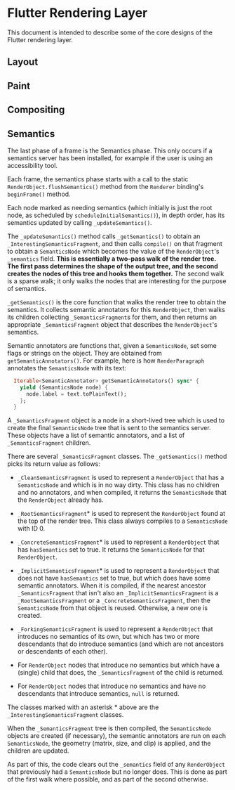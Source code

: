 Flutter Rendering Layer
=======================

This document is intended to describe some of the core designs of the
Flutter rendering layer.

Layout
------

Paint
-----

Compositing
-----------

Semantics
---------

The last phase of a frame is the Semantics phase. This only occurs if
a semantics server has been installed, for example if the user is
using an accessibility tool.

Each frame, the semantics phase starts with a call to the static
`RenderObject.flushSemantics()` method from the `Renderer` binding's
`beginFrame()` method.

Each node marked as needing semantics (which initially is just the
root node, as scheduled by `scheduleInitialSemantics()`), in depth
order, has its semantics updated by calling `_updateSemantics()`.

The `_updateSemantics()` method calls `_getSemantics()` to obtain an
`_InterestingSemanticsFragment`, and then calls `compile()` on that
fragment to obtain a `SemanticsNode` which becomes the value of the
`RenderObject`'s `_semantics` field. **This is essentially a two-pass
walk of the render tree. The first pass determines the shape of the
output tree, and the second creates the nodes of this tree and hooks
them together.** The second walk is a sparse walk; it only walks the
nodes that are interesting for the purpose of semantics.

`_getSemantics()` is the core function that walks the render tree to
obtain the semantics. It collects semantic annotators for this
`RenderObject`, then walks its children collecting
`_SemanticsFragment`s for them, and then returns an appropriate
`_SemanticsFragment` object that describes the `RenderObject`'s
semantics.

Semantic annotators are functions that, given a `SemanticsNode`, set
some flags or strings on the object. They are obtained from
`getSemanticAnnotators()`. For example, here is how `RenderParagraph`
annotates the `SemanticsNode` with its text:

```dart
  Iterable<SemanticAnnotator> getSemanticAnnotators() sync* {
    yield (SemanticsNode node) {
      node.label = text.toPlainText();
    };
  }
```

A `_SemanticsFragment` object is a node in a short-lived tree which is
used to create the final `SemanticsNode` tree that is sent to the
semantics server. These objects have a list of semantic annotators,
and a list of `_SemanticsFragment` children.

There are several `_SemanticsFragment` classes. The `_getSemantics()`
method picks its return value as follows:

* `_CleanSemanticsFragment` is used to represent a `RenderObject` that
  has a `SemanticsNode` and which is in no way dirty. This class has
  no children and no annotators, and when compiled, it returns the
  `SemanticsNode` that the `RenderObject` already has.

* `_RootSemanticsFragment`* is used to represent the `RenderObject`
  found at the top of the render tree. This class always compiles to a
  `SemanticsNode` with ID 0.

* `_ConcreteSemanticsFragment`* is used to represent a `RenderObject`
  that has `hasSemantics` set to true. It returns the `SemanticsNode`
  for that `RenderObject`.

* `_ImplicitSemanticsFragment`* is used to represent a `RenderObject`
  that does not have `hasSemantics` set to true, but which does have
  some semantic annotators. When it is compiled, if the nearest
  ancestor `_SemanticsFragment` that isn't also an
  `_ImplicitSemanticsFragment` is a `_RootSemanticsFragment` or a
  `_ConcreteSemanticsFragment`, then the `SemanticsNode` from that
  object is reused. Otherwise, a new one is created.

* `_ForkingSemanticsFragment` is used to represent a `RenderObject`
  that introduces no semantics of its own, but which has two or more
  descendants that do introduce semantics (and which are not ancestors
  or descendants of each other).

* For `RenderObject` nodes that introduce no semantics but which have
  a (single) child that does, the `_SemanticsFragment` of the child is
  returned.

* For `RenderObject` nodes that introduce no semantics and have no
  descendants that introduce semantics, `null` is returned.

The classes marked with an asterisk * above are the
`_InterestingSemanticsFragment` classes.

When the `_SemanticsFragment` tree is then compiled, the
`SemanticsNode` objects are created (if necessary), the semantic
annotators are run on each `SemanticsNode`, the geometry (matrix,
size, and clip) is applied, and the children are updated.

As part of this, the code clears out the `_semantics` field of any
`RenderObject` that previously had a `SemanticsNode` but no longer
does. This is done as part of the first walk where possible, and as
part of the second otherwise.
